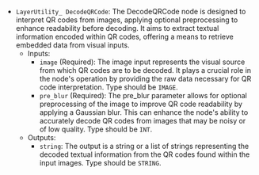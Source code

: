 - `LayerUtility_ DecodeQRCode`: The DecodeQRCode node is designed to interpret QR codes from images, applying optional preprocessing to enhance readability before decoding. It aims to extract textual information encoded within QR codes, offering a means to retrieve embedded data from visual inputs.
    - Inputs:
        - `image` (Required): The image input represents the visual source from which QR codes are to be decoded. It plays a crucial role in the node's operation by providing the raw data necessary for QR code interpretation. Type should be `IMAGE`.
        - `pre_blur` (Required): The pre_blur parameter allows for optional preprocessing of the image to improve QR code readability by applying a Gaussian blur. This can enhance the node's ability to accurately decode QR codes from images that may be noisy or of low quality. Type should be `INT`.
    - Outputs:
        - `string`: The output is a string or a list of strings representing the decoded textual information from the QR codes found within the input images. Type should be `STRING`.
